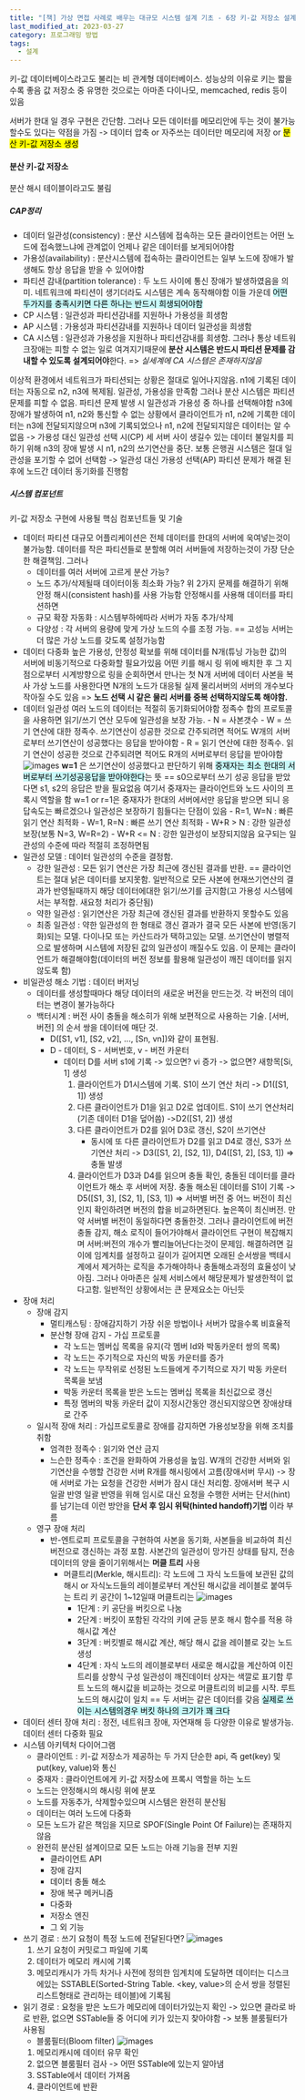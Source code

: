 ```yaml
---
title: "[책] 가상 면접 사례로 배우는 대규모 시스템 설계 기초 - 6장 키-값 저장소 설계"
last_modified_at: 2023-03-27
category: 프로그래밍 방법
tags:
  - 설계
---
```


키-값 데이터베이스라고도 불리는 비 관계형 데이터베이스. 성능상의 이유로 키는 짧을 수록 좋음
값 저장소 중 유명한 것으로는 아마존 다이나모, memcached, redis 등이 있음

서버가 한대 일 경우 구현은 간단함. 그러나 모든 데이터를 메모리안에 두는 것이 불가능할수도 있다는 약점을 가짐 -> 데이터 압축 or 자주쓰는 데이터만 메모리에 저장 or <mark class="hltr-cyan">분산 키-값 저장소 생성</mark>

#### 분산 키-값 저장소
분산 해시 테이블이라고도 불림
##### CAP정리
- 데이터 일관성(consistency) : 분산 시스템에 접속하는 모든 클라이언트는 어떤 노드에 접속했느냐에 관계없이 언제나 같은 데이터를 보게되어야함
- 가용성(availability) : 분산시스템에 접속하는 클라이언트는 일부 노드에 장애가 발생해도 항상 응답을 받을 수 있어야함
- 파티션 감내(partition tolerance) : 두 노드 사이에 통신 장애가 발생하였음을 의미. 네트워크에 파티션이 생기더라도 시스템은 계속 동작해야함
이들 가운데 <mark style="background: #ABF7F7A6;">어떤 두가지를 충족시키면 다른 하나는 반드시 희생되어야함</mark>
- CP 시스템 : 일관성과 파티션감내를 지원하나 가용성을 희생함
- AP 시스템 : 가용성과 파티션감내를 지원하나 데이터 일관성을 희생함
- CA 시스템 : 일관성과 가용성을 지원하나 파티션감내를 희생함. 그러나 통상 네트워크장애는 피할 수 없는 일로 여겨지기때문에 **분산 시스템은 반드시 파티션 문제를 감내할 수 있도록 설계되어야**한다. => *실세계에 CA 시스템은 존재하지않음*

이상적 환경에서 네트워크가 파티션되는 상황은 절대로 일어나지않음. n1에 기록된 데이터는 자동으로 n2, n3에 복제됨. 일관성, 가용성을 만족함
그러나 분산 시스템은 파티션 문제를 피할 수 없음. 파티션 문제 발생 시 일관성과 가용성 중 하나를 선택해야함
n3에 장애가 발생하여 n1, n2와 통신할 수 없는 상황에서 클라이언트가 n1, n2에 기록한 데이터는 n3에 전달되지않으며 n3에 기록되었으나 n1, n2에 전달되지않은 데이터는 알 수 없음
-> 가용성 대신 일관성 선택 시(CP)
	세 서버 사이 생길수 있는 데이터 불일치를 피하기 위해 n3의 장애 발생 시 n1, n2의 쓰기연산을 중단. 보통 은행권 시스템은 절대 일관성을 포기할 수 없어 선택함
-> 일관성 대신 가용성 선택(AP)
	파티션 문제가 해결 된 후에 노드간 데이터 동기화를 진행함
##### 시스템 컴포넌트
키-값 저장소 구현에 사용될 핵심 컴포넌트들 및 기술
- 데이터 파티션
	대규모 어플리케이션은 전체 데이터를 한대의 서버에 욱여넣는것이 불가능함. 데이터를 작은 파티션들로 분할해 여러 서버들에 저장하는것이 가장 단순한 해결책임. 그러나
	- 데이터를 여러 서버에 고르게 분산 가능?
	- 노드 추가/삭제될때 데이터이동 최소화 가능?
	위 2가지 문제를 해결하기 위해 안정 해시(consistent hash)를 사용 가능함
	안정해시를 사용해 데이터를 파티션하면 
	- 규모 확장 자동화 : 시스템부하에따라 서버가 자동 추가/삭제
	- 다양성 : 각 서버의 용량에 맞게 가상 노드의 수를 조정 가능. == 고성능 서버는 더 많은 가상 노드를 갖도록 설정가능함
- 데이터 다중화
	높은 가용성, 안정성 확보를 위해 데이터를 N개(튜닝 가능한 값)의 서버에 비동기적으로 다중화할 필요가있음
	어떤 키를 해시 링 위에 배치한 후 그 지점으로부터 시계방향으로 링을 순회하면서 만나는 첫 N개 서버에 데이터 사본을 복사
	가상 노드를 사용한다면 N개의 노드가 대응될 실제 물리서버의 서버의 개수보다 작아질 수도 있음
	=> **노드 선택 시 같은 물리 서버를 중복 선택하지않도록 해야함.**
- 데이터 일관성
	여러 노드의 데이터는 적절히 동기화되어야함
	정족수 합의 프로토콜을 사용하면 읽기/쓰기 연산 모두에 일관성을 보장 가능.
		- N = 사본갯수
		- W = 쓰기 연산에 대한 정족수. 쓰기연산이 성공한 것으로 간주되려면 적어도 W개의 서버로부터 쓰기연산이 성공했다는 응답을 받아야함
		- R = 읽기 연산에 대한 정족수. 읽기 연산이 성공한 것으로 간주되려면 적어도 R개의 서버로부터 응답을 받아야함
		![images](/assets/images/book/2024-03-23.11.44.43.png)
		**w=1** 은 쓰기연산이 성공했다고 판단하기 위해 <mark style="background: #ABF7F7A6;">중재자는 최소 한대의 서버로부터 쓰기성공응답을 받아야한다</mark>는 뜻 == s0으로부터 쓰기 성공 응답을 받았다면 s1, s2의 응답은 받을 필요없음
		여기서 중재자는 클라이언트와 노드 사이의 프록시 역할을 함
		w=1 or r=1은 중재자가 한대의 서버에서만 응답을 받으면 되니 응답속도는 빠르겠으나 일관성은 보장하기 힘들다는 단점이 있음
		- R=1, W=N : 빠른 읽기 연산 최적화
		- W=1, R=N : 빠른 쓰기 연산 최적화
		- W+R > N : 강한 일관성 보장(보통 N=3, W=R=2)
		- W+R <= N : 강한 일관성이 보장되지않음
		요구되는 일관성의 수준에 따라 적절히 조정하면됨
- 일관성 모델 : 데이터 일관성의 수준을 결정함.
	- 강한 일관성 : 모든 읽기 연산은 가장 최근에 갱신된 결과를 반환. == 클라이언트는 절대 낡은 데이터를 보지못함. 일반적으로 모든 사본에 현재쓰기연산의 결과가 반영될때까지 해당 데이터에대한 읽기/쓰기를 금지함(고 가용성 시스템에서는 부적합. 새요청 처리가 중단됨)
	- 약한 일관성 : 읽기연산은 가장 최근에 갱신된 결과를 반환하지 못할수도 있음
	- 최종 일관성 : 약한 일관성의 한 형태로 갱신 결과가 결국 모든 사본에 반영(동기화)되는 모델. 다이나모 또는 카산드라가 택하고있는 모델. 
		  쓰기연산이 병렬적으로 발생하며 시스템에 저장된 값의 일관성이 깨질수도 있음. 이 문제는 클라이언트가 해결해야함(데이터의 버전 정보를 활용해 일관성이 깨진 데이터를 읽지않도록 함)
- 비일관성 해소 기법 : 데이터 버저닝
	- 데이터를 생성할때마다 해당 데이터의 새로운 버전을 만드는것. 각 버전의 데이터는 변경이 불가능하다
	- 백터시계 : 버전 사이 충돌을 해소히가 위해 보편적으로 사용하는 기술. [서버, 버전] 의 순서 쌍을 데이터에 매단 것. 
		- D([S1, v1], [S2, v2], ..., [Sn, vn])와 같이 표현됨. 
		- D - 데이터, S - 서버번호, v - 버전 카운터
			- 데이터 D를 서버 s1에 기록
				  -> 있으면? vi 증가
				  -> 없으면? 새항목[Si, 1] 생성
			  1. 클라이언트가 D1시스템에 기록. S1이 쓰기 연산 처리
					-> D1([S1, 1]) 생성
			  2. 다른 클라이언트가 D1을 읽고 D2로 업데이트. S1이 쓰기 연산처리(기존 데이터 D1을 덮어씀)
					->D2([S1, 2]) 생성
			  3. 다른 클라이언트가 D2를 읽어 D3로 갱신, S2이 쓰기연산 
			     + 동시에 또 다른 클라이언트가 D2를 읽고 D4로 갱신, S3가 쓰기연산 처리
				  -> D3([S1, 2], [S2, 1]), D4([S1, 2], [S3, 1]) => 충돌 발생
			  4. 클라이언트가 D3과 D4를 읽으며 충돌 확인, 충돌된 데이터를 클라이언트가 해소 후 서버에 저장. 충돌 해소된 데이터를 S1이 기록
				  -> D5([S1, 3], [S2, 1], [S3, 1])
				=> 서버별 버전 중 어느 버전이 최신인지 확인하려면 버전의 합을 비교하면된다. 높은쪽이 최신버전. 만약 서버별 버전이 동일하다면 충돌한것.
				그러나 클라이언트에 버전 충돌 감지, 해소 로직이 들어가야해서 클라이언트 구현이 복잡해지며 서버:버전의 개수가 빨리늘어난다는것이 문제임. 해결하려면 길이에 임계치를 설정하고 길이가 길어지면 오래된 순서쌍을 백테시계에서 제거하는 로직을 추가해야하나 충돌해소과정의 효율성이 낮아짐. 
				그러나 아마존은 실제 서비스에서 해당문제가 발생한적이 없다고함. 일반적인 상황에서는 큰 문제요소는 아닌듯
 - 장애 처리
	 - 장애 감지 
		 - 멀티캐스팅 : 장애감지하기 가장 쉬운 방법이나 서버가 많을수록 비효율적
		 - 분산형 장애 감지 - 가십 프로토콜 
			 - 각 노드는 멤버십 목록을 유지(각 멤버 Id와 박동카운터 쌍의 목록)
			 - 각 노드는 주기적으로 자신의 박동 카운터를 증가
			 - 각 노드는 무작위로 선정된 노드들에게 주기적으로 자기 박동 카운터 목록을 보냄
			 - 박동 카운터 목록을 받은 노드는 멤버십 목록을 최신값으로 갱신
			 - 특정 멤버의 박동 카운터 값이 지정시간동안 갱신되지않으면 장애상태로 간주
	 - 일시적 장애 처리 : 가십프로토콜로 장애를 감지하면 가용성보장을 위해 조치를 취함
		 - 엄격한 정족수 : 읽기와 연산 금지
		 - 느슨한 정족수 : 조건을 완화하여 가용성을 높임. W개의 건강한 서버와 읽기연산을 수행할 건강한 서버 R개를 해시링에서 고름(장애서버 무시) -> 장애 서버로 가는 요청을 건강한 서버가 잠시 대신 처리함. 장애서버 복구 시 일괄 반영
		   일괄 반영을 위해 임시로 대신 요청을 수행한 서버는 단서(hint)를 남기는데 이런 방안을 **단서 후 임시 위탁(hinted handoff)기법** 이라 부름
   - 영구 장애 처리
	   - 반-엔트로피 프로토콜을 구현하여 사본을 동기화, 사본들을 비교하여 최신버전으로 갱신하는 과정 포함. 사본간의 일관성이 망가진 상태를 탐지, 전송 데이터의 양을 줄이기위해서는 **머클 트리** 사용
		   - 머클트리(Merkle, 해시트리): 각 노드에 그 자식 노드들에 보관된 값의 해시 or 자식노드들의 레이블로부터 계산된 해시값을 레이블로 붙여두는 트리
		     키 공간이 1~12일때 머클트리는
				![images](/assets/images/book/2024-03-23.16.55.40.png)
				- 1단계 : 키 공단을 버킷으로 나눔
				- 2단계 : 버킷이 포함된 각각의 키에 균등 분호 해시 함수를 적용 햐 해시값 계산
				- 3단계 : 버킷별로 해시값 계산, 해당 해시 값을 레이블로 갖는 노드 생성
				- 4단계 : 자식 노드의 레이블로부터 새로운 해시값을 계산하여 이진트리를 상향식 구성
				일관성이 깨진데이터 상자는 색깔로 표기함
				루트 노드의 해시값을 비교하는 것으로 머클트리의 비교를 시작. 루트노드의 해시값이 일치 == 두 서버는 같은 데이터를 갖음
				<mark style="background: #ABF7F7A6;">실제로 쓰이는 시스템의경우 버킷 하나의 크기가 꽤 크다</mark>
- 데이터 센터 장애 처리 : 정전, 네트워크 장애, 자연재해 등 다양한 이유로 발생가능. 데이터 센터 다중화 필요
- 시스템 아키텍처 다이어그램
	- 클라이언트 :  키-값 저장소가 제공하는 두 가지 단순한 api, 즉 get(key) 및 put(key, value)와 통신
	- 중재자 : 클라이언트에게 키-값 저장소에 프록시 역할을 하는 노드
	- 노드는 안정해시의 해시링 위에 분포
	- 노드를 자동추가, 삭제할수있으며 시스템은 완전히 분산됨
	- 데이터는 여러 노드에 다중화
	- 모든 노드가 같은 책임을 지므로 SPOF(Single Point Of Failure)는 존재하지않음
	- 완전히 분산된 설계이므로 모든 노드는 아래 기능을 전부 지원
		- 클라이언트 API
		- 장애 감지
		- 데이터 충돌 해소
		- 장애 복구 메커니즘
		- 다중화
		- 저장소 엔진
		- 그 외 기능
- 쓰기 경로 : 쓰기 요청이 특정 노드에 전달된다면?
	![images](/assets/images/book/2024-03-23.17.40.09.png)
	1. 쓰기 요청이 커밋로그 파일에 기록
	2. 데이터가 메모리 캐시에 기록
	3. 메모리캐시가 가득 차거나 사전에 정의한 임계치에 도달하면 데이터는 디스크에있는 SSTABLE(Sorted-String Table. <key, value>의 순서 쌍을 정렬된 리스트형태로 관리하는 테이블)에 기록됨
- 읽기 경로 : 요청을 받은 노드가 메모리에 데이터가있는지 확인 -> 있으면 클라로 바로 반환, 없으면 SSTable들 중 어디에 키가 있는지 찾아야함 -> 보통 블룸필터가 사용됨
	- 블룸필터(Bloom filter)
	![images](/assets/images/book/2024-03-23.17.48.41.png)
	1. 메모리캐시에 데이터 유무 확인
	2. 없으면 블룸필터 검사 -> 어떤 SSTable에 있는지 알아냄
	3. SSTable에서 데이터 가져옴
	4. 클라이언트에 반환